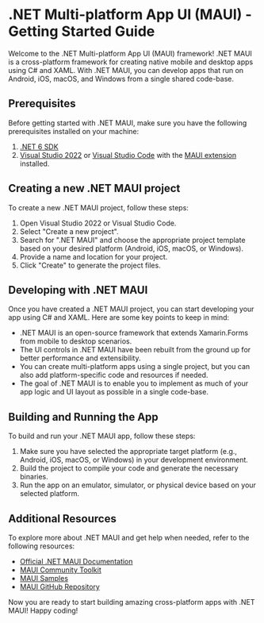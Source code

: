 # .NET Multi-platform App UI (MAUI) - Getting Started Guide

Welcome to the .NET Multi-platform App UI (MAUI) framework! .NET MAUI is a cross-platform framework for creating native mobile and desktop apps using C# and XAML. With .NET MAUI, you can develop apps that run on Android, iOS, macOS, and Windows from a single shared code-base.

## Prerequisites

Before getting started with .NET MAUI, make sure you have the following prerequisites installed on your machine:

1. [.NET 6 SDK](https://dotnet.microsoft.com/download/dotnet/6.0)
2. [Visual Studio 2022](https://visualstudio.microsoft.com/downloads/) or [Visual Studio Code](https://code.visualstudio.com/download) with the [MAUI extension](https://marketplace.visualstudio.com/items?itemName=NET-Multi-platform-App-UI.MauiExtension) installed.

## Creating a new .NET MAUI project

To create a new .NET MAUI project, follow these steps:

1. Open Visual Studio 2022 or Visual Studio Code.
2. Select "Create a new project".
3. Search for ".NET MAUI" and choose the appropriate project template based on your desired platform (Android, iOS, macOS, or Windows).
4. Provide a name and location for your project.
5. Click "Create" to generate the project files.

## Developing with .NET MAUI

Once you have created a .NET MAUI project, you can start developing your app using C# and XAML. Here are some key points to keep in mind:

- .NET MAUI is an open-source framework that extends Xamarin.Forms from mobile to desktop scenarios.
- The UI controls in .NET MAUI have been rebuilt from the ground up for better performance and extensibility.
- You can create multi-platform apps using a single project, but you can also add platform-specific code and resources if needed.
- The goal of .NET MAUI is to enable you to implement as much of your app logic and UI layout as possible in a single code-base.

## Building and Running the App

To build and run your .NET MAUI app, follow these steps:

1. Make sure you have selected the appropriate target platform (e.g., Android, iOS, macOS, or Windows) in your development environment.
2. Build the project to compile your code and generate the necessary binaries.
3. Run the app on an emulator, simulator, or physical device based on your selected platform.

## Additional Resources

To explore more about .NET MAUI and get help when needed, refer to the following resources:

- [Official .NET MAUI Documentation](https://docs.microsoft.com/dotnet/maui/)
- [MAUI Community Toolkit](https://github.com/communitytoolkit/maui)
- [MAUI Samples](https://github.com/dotnet/maui-samples)
- [MAUI GitHub Repository](https://github.com/dotnet/maui)

Now you are ready to start building amazing cross-platform apps with .NET MAUI! Happy coding!
